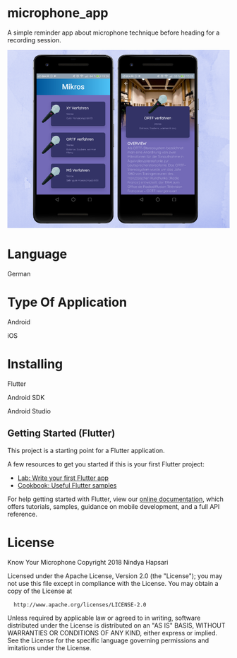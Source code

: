# microphone_app 

A simple reminder app about microphone technique before heading for a recording session.

![alt tag](https://github.com/nindyahapsari/Know_Your_Mic-/blob/master/micro_app_pict.png)


# Language

German

# Type Of Application

Android

iOS

# Installing 

Flutter

Android SDK

Android Studio


## Getting Started (Flutter)

This project is a starting point for a Flutter application.

A few resources to get you started if this is your first Flutter project:

- [Lab: Write your first Flutter app](https://flutter.io/docs/get-started/codelab)
- [Cookbook: Useful Flutter samples](https://flutter.io/docs/cookbook)

For help getting started with Flutter, view our 
[online documentation](https://flutter.io/docs), which offers tutorials, 
samples, guidance on mobile development, and a full API reference.



# License

Know Your Microphone 
Copyright 2018 Nindya Hapsari
   
Licensed under the Apache License, Version 2.0 (the "License");
you may not use this file except in compliance with the License.
You may obtain a copy of the License at

      http://www.apache.org/licenses/LICENSE-2.0

Unless required by applicable law or agreed to in writing, software
distributed under the License is distributed on an "AS IS" BASIS,
WITHOUT WARRANTIES OR CONDITIONS OF ANY KIND, either express or implied.
See the License for the specific language governing permissions and
imitations under the License.
